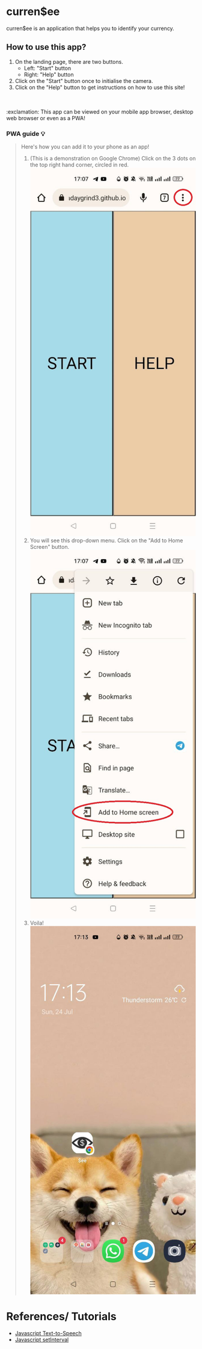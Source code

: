 # curren$ee
curren$ee is an application that helps you to identify your currency.

## How to use this app? 
1. On the landing page, there are two buttons. 
    - Left: "Start" button
    - Right: "Help" button
2. Click on the "Start" button once to initialise the camera.
3. Click on the "Help" button to get instructions on how to use this site!
<br/>
<br/>
:exclamation: This app can be viewed on your mobile app browser, desktop web browser or even as a PWA! 

### PWA guide :bulb:
> Here's how you can add it to your phone as an app!
> 1. (This is a demonstration on Google Chrome) Click on the 3 dots on the top right hand corner, circled in red.
> <br/>![screenshot 1](./images/ss1.jpg)
> 2. You will see this drop-down menu. Click on the "Add to Home Screen" button.
> <br/>![screenshot 2](./images/ss2.jpg)
> 3. Voila! 
> <br/>![screenshot 3](./images/ss3.jpg)
# References/ Tutorials
- [Javascript Text-to-Speech](https://codersblock.com/blog/javascript-text-to-speech-and-its-many-quirks/)
- [Javascript setInterval](https://www.w3schools.com/jsref/met_win_setinterval.asp)

